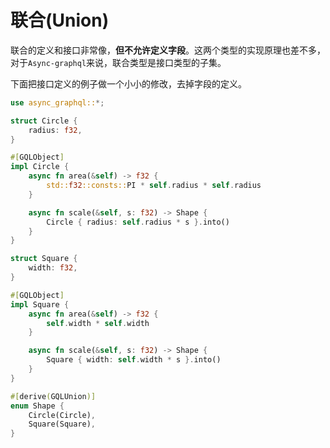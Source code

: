 # 联合(Union)

联合的定义和接口非常像，**但不允许定义字段**。这两个类型的实现原理也差不多，对于`Async-graphql`来说，联合类型是接口类型的子集。

下面把接口定义的例子做一个小小的修改，去掉字段的定义。

```rust
use async_graphql::*;

struct Circle {
    radius: f32,
}

#[GQLObject]
impl Circle {
    async fn area(&self) -> f32 {
        std::f32::consts::PI * self.radius * self.radius
    }

    async fn scale(&self, s: f32) -> Shape {
        Circle { radius: self.radius * s }.into()
    }
}

struct Square {
    width: f32,
}

#[GQLObject]
impl Square {
    async fn area(&self) -> f32 {
        self.width * self.width
    }

    async fn scale(&self, s: f32) -> Shape {
        Square { width: self.width * s }.into()
    }
}

#[derive(GQLUnion)]
enum Shape {
    Circle(Circle),
    Square(Square),
}
```
